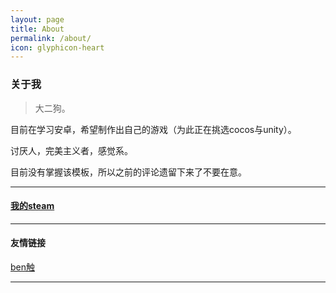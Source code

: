 ```yaml
---
layout: page
title: About
permalink: /about/
icon: glyphicon-heart
---
```


### 关于我

>大二狗。

目前在学习安卓，希望制作出自己的游戏（为此正在挑选cocos与unity）。

讨厌人，完美主义者，感觉系。

目前没有掌握该模板，所以之前的评论遗留下来了不要在意。

---

#### [我的steam](http://steamcommunity.com/id/XiaoRr)

---

#### 友情链接

[ben触](http://un1c0de.xyz/) 

---
